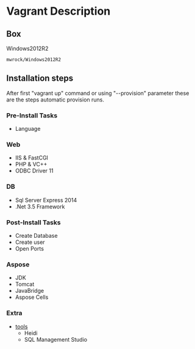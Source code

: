 # Vagrant Description

## Box

Windows2012R2
```
mwrock/Windows2012R2
```


## Installation steps

After first "vagrant up" command or using "--provision" parameter these are the steps automatic provision runs.

### Pre-Install Tasks

- Language

### Web

- IIS & FastCGI
- PHP & VC++
- ODBC Driver 11

### DB

- Sql Server Express 2014
- .Net 3.5 Framework

### Post-Install Tasks

- Create Database
- Create user
- Open Ports

### Aspose

- JDK
- Tomcat
- JavaBridge
- Aspose Cells

### Extra

* [tools](tools.md)
  - Heidi
  - SQL Management Studio 
